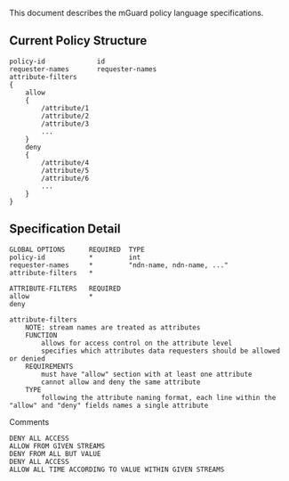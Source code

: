 This document describes the mGuard policy language specifications.

Current Policy Structure
------------------------
```
policy-id             id
requester-names       requester-names
attribute-filters
{
    allow
    {
        /attribute/1
        /attribute/2
        /attribute/3
        ...
    }
    deny
    {
        /attribute/4
        /attribute/5
        /attribute/6
        ...
    }
}

```

Specification Detail
-----------------------
```
GLOBAL OPTIONS      REQUIRED  TYPE
policy-id           *         int
requester-names     *         "ndn-name, ndn-name, ..."
attribute-filters   *

ATTRIBUTE-FILTERS   REQUIRED
allow               *
deny
```
```
attribute-filters
    NOTE: stream names are treated as attributes
    FUNCTION
        allows for access control on the attribute level
        specifies which attributes data requesters should be allowed or denied
    REQUIREMENTS
        must have "allow" section with at least one attribute
        cannot allow and deny the same attribute
    TYPE
        following the attribute naming format, each line within the "allow" and "deny" fields names a single attribute
```

Comments
```
DENY ALL ACCESS
ALLOW FROM GIVEN STREAMS
DENY FROM ALL BUT VALUE
DENY ALL ACCESS
ALLOW ALL TIME ACCORDING TO VALUE WITHIN GIVEN STREAMS
```
